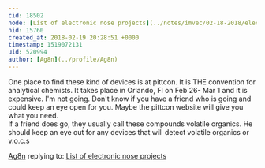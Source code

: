 ```yaml
---
cid: 18502
node: [List of electronic nose projects](../notes/imvec/02-18-2018/electronic-nose-projects)
nid: 15760
created_at: 2018-02-19 20:28:51 +0000
timestamp: 1519072131
uid: 520994
author: [Ag8n](../profile/Ag8n)
---
```


One place to find these kind of devices is at pittcon.  It is THE convention for analytical chemists.  It takes place in Orlando, Fl on Feb 26- Mar 1 and it is expensive.  I'm not going.  Don't know if you have a friend who is going and could keep an eye open for you.  Maybe the pittcon website will give you what you need.  
If a friend does go, they usually call these compounds volatile organics. He should keep an eye out for any devices that will detect volatile organics or v.o.c.s

[Ag8n](../profile/Ag8n) replying to: [List of electronic nose projects](../notes/imvec/02-18-2018/electronic-nose-projects)

